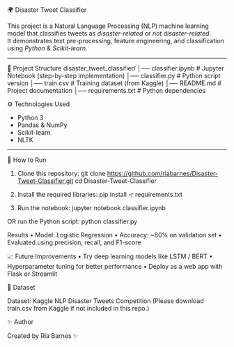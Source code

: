  🌍 Disaster Tweet Classifier

This project is a Natural Language Processing (NLP) machine learning model that classifies tweets as *disaster-related* or *not disaster-related*.  
It demonstrates text pre-processing, feature engineering, and classification using *Python & Scikit-learn*.

---

📂 Project Structure
disaster_tweet_classifier/
│── classifier.ipynb   # Jupyter Notebook (step-by-step implementation)
│── classifier.py      # Python script version
│── train.csv          # Training dataset (from Kaggle)
│── README.md          # Project documentation
│── requirements.txt   # Python dependencies


⚙️ Technologies Used
- Python 3  
- Pandas & NumPy  
- Scikit-learn  
- NLTK  

---

🚀 How to Run
1. Clone this repository:
   git clone https://github.com/riabarnes/Disaster-Tweet-Classifier.git
   cd Disaster-Tweet-Classifier

2.	Install the required libraries:
pip install -r requirements.txt

3.	Run the notebook:
jupyter notebook classifier.ipynb

OR run the Python script:
python classifier.py

Results
	•	Model: Logistic Regression
	•	Accuracy: ~80% on validation set
	•	Evaluated using precision, recall, and F1-score


📈 Future Improvements
	•	Try deep learning models like LSTM / BERT
	•	Hyperparameter tuning for better performance
	•	Deploy as a web app with Flask or Streamlit


📑 Dataset

Dataset: Kaggle NLP Disaster Tweets Competition
(Please download train.csv from Kaggle if not included in this repo.)


✨ Author

Created by Ria Barnes ✨
